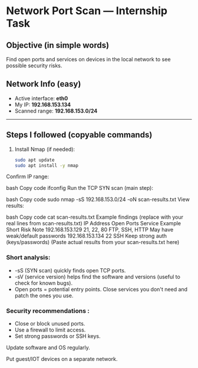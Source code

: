 # Network Port Scan — Internship Task



## Objective (in simple words)
Find open ports and services on devices in the local network to see possible security risks.

## Network Info (easy)
- Active interface: **eth0**  
- My IP: **192.168.153.134**  
- Scanned range: **192.168.153.0/24**

---

## Steps I followed (copyable commands)
1. Install Nmap (if needed):
   ```bash
   sudo apt update
   sudo apt install -y nmap
Confirm IP range:

bash
Copy code
ifconfig
Run the TCP SYN scan (main step):

bash
Copy code
sudo nmap -sS 192.168.153.0/24 -oN scan-results.txt
View results:

bash
Copy code
cat scan-results.txt
Example findings (replace with your real lines from scan-results.txt)
IP Address	Open Ports	Service Example	Short Risk Note
192.168.153.129	21, 22, 80	FTP, SSH, HTTP	May have weak/default passwords
192.168.153.134	22	SSH	Keep strong auth (keys/passwords)
(Paste actual results from your scan-results.txt here)			

### Short analysis: 

* -sS (SYN scan) quickly finds open TCP ports.
* -sV (service version) helps find the software and versions (useful to check for known bugs).
*  Open ports = potential entry points. Close services you don't need and patch the ones you use.

### Security recommendations :

* Close or block unused ports.
* Use a firewall to limit access.
* Set strong passwords or SSH keys.

Update software and OS regularly.

Put guest/IOT devices on a separate network.
